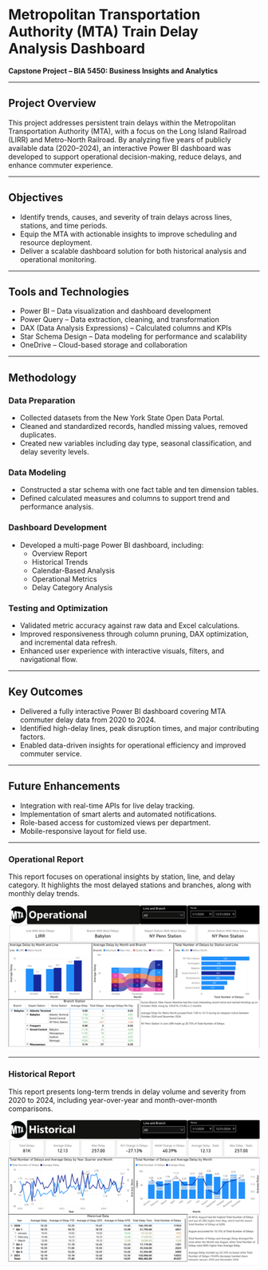 # Metropolitan Transportation Authority (MTA) Train Delay Analysis Dashboard

**Capstone Project – BIA 5450: Business Insights and Analytics**  

---

## Project Overview

This project addresses persistent train delays within the Metropolitan Transportation Authority (MTA), with a focus on the Long Island Railroad (LIRR) and Metro-North Railroad. By analyzing five years of publicly available data (2020–2024), an interactive Power BI dashboard was developed to support operational decision-making, reduce delays, and enhance commuter experience.

---

## Objectives

- Identify trends, causes, and severity of train delays across lines, stations, and time periods.
- Equip the MTA with actionable insights to improve scheduling and resource deployment.
- Deliver a scalable dashboard solution for both historical analysis and operational monitoring.

---

## Tools and Technologies

- Power BI – Data visualization and dashboard development
- Power Query – Data extraction, cleaning, and transformation
- DAX (Data Analysis Expressions) – Calculated columns and KPIs
- Star Schema Design – Data modeling for performance and scalability
- OneDrive – Cloud-based storage and collaboration

---

## Methodology

### Data Preparation
- Collected datasets from the New York State Open Data Portal.
- Cleaned and standardized records, handled missing values, removed duplicates.
- Created new variables including day type, seasonal classification, and delay severity levels.

### Data Modeling
- Constructed a star schema with one fact table and ten dimension tables.
- Defined calculated measures and columns to support trend and performance analysis.

### Dashboard Development
- Developed a multi-page Power BI dashboard, including:
  - Overview Report
  - Historical Trends
  - Calendar-Based Analysis
  - Operational Metrics
  - Delay Category Analysis

### Testing and Optimization
- Validated metric accuracy against raw data and Excel calculations.
- Improved responsiveness through column pruning, DAX optimization, and incremental data refresh.
- Enhanced user experience with interactive visuals, filters, and navigational flow.

---

## Key Outcomes

- Delivered a fully interactive Power BI dashboard covering MTA commuter delay data from 2020 to 2024.
- Identified high-delay lines, peak disruption times, and major contributing factors.
- Enabled data-driven insights for operational efficiency and improved commuter service.

---

## Future Enhancements

- Integration with real-time APIs for live delay tracking.
- Implementation of smart alerts and automated notifications.
- Role-based access for customized views per department.
- Mobile-responsive layout for field use.

---
### Operational Report

This report focuses on operational insights by station, line, and delay category. It highlights the most delayed stations and branches, along with monthly delay trends.

![Operational Report](operational_report.png)

---

### Historical Report

This report presents long-term trends in delay volume and severity from 2020 to 2024, including year-over-year and month-over-month comparisons.

![Historical Report](historical_report.png)

